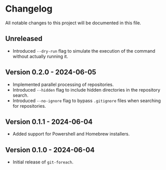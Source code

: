 # Changelog

All notable changes to this project will be documented in this file.

## Unreleased

- Introduced `--dry-run` flag to simulate the execution of the command without actually running it.

## Version 0.2.0 - 2024-06-05

- Implemented parallel processing of repositories.
- Introduced `--hidden` flag to include hidden directories in the repository search.
- Introduced `--no-ignore` flag to bypass `.gitignore` files when searching for repositories.

## Version 0.1.1 - 2024-06-04

- Added support for Powershell and Homebrew installers.

## Version 0.1.0 - 2024-06-04

- Initial release of `git-foreach`.

